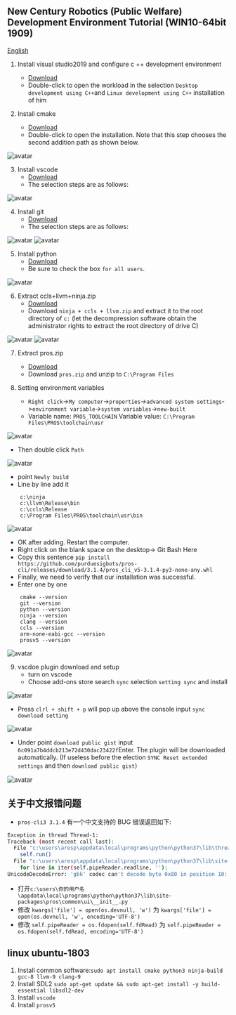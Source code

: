 ## New Century Robotics (Public Welfare) Development Environment Tutorial (WIN10-64bit 1909)

[English](./readme_en.md)

1. Install visual studio2019 and configure c ++ development environment

   - [Download](https://github.com/3038922/new_century_robotics/releases/download/v1.0/vs_community__1171082560.1567069112.exe)
   - Double-click to open the workload in the selection `Desktop development using C++`and `Linux development using C++` installation of him

2. Install cmake
   - [Download](https://github.com/3038922/new_century_robotics/releases/download/v1.0/cmake-3.16.2-win64-x64.msi)
   - Double-click to open the installation. Note that this step chooses the second addition path as shown below.

![avatar](./pic/1.cmake.jpg)

3. Install vscode
   - [Download](https://github.com/3038922/new_century_robotics/releases/download/v1.0/VSCodeUserSetup-x64-1.41.1.exe)
   - The selection steps are as follows:

![avatar](./pic/2.vscode.jpg)

4. Install git
   - [Download](https://github.com/3038922/new_century_robotics/releases/download/v1.0/Git-2.24.1.2-64-bit.exe)
   - The selection steps are as follows:

![avatar](./pic/3.git-1.jpg)
![avatar](./pic/3.git-2.jpg)

5. Install python
   - [Download](https://github.com/3038922/new_century_robotics/releases/download/v1.0/python-3.8.1-amd64.exe)
   - Be sure to check the box `for all users`.

![avatar](./pic/4.python.jpg)

6. Extract ccls+llvm+ninja.zip
   - [Download](https://github.com/3038922/new_century_robotics/releases/download/v1.0/ninja+ccls+llvm.zip)
   - Download `ninja + ccls + llvm.zip` and extract it to the root directory of `c:` (let the decompression software obtain the administrator rights to extract the root directory of drive C)

![avatar](./pic/5.ccls+llvm+ninja-1.jpg)
![avatar](./pic/5.ccls+llvm+ninja-2.jpg)

7. Extract pros.zip

   - [Download](https://github.com/3038922/new_century_robotics/releases/download/v1.0/PROS.zip)
   - Download `pros.zip` and unzip to `C:\Program Files`

8. Setting environment variables
   - `Right click`->`My computer`->`properties`->`advanced system settings`->`environment variable`->`system variables`->`new-built`
   - Variable name: `PROS_TOOLCHAIN` Variable value: `C:\Program Files\PROS\toolchain\usr`

![avatar](./pic/7.环境变量-1.jpg)

- Then double click `Path`

![avatar](./pic/7.环境变量-2.jpg)

- point `Newly build`
- Line by line add it

```
    c:\ninja
    c:\llvm\Release\bin
    c:\ccls\Release
    c:\Program Files\PROS\toolchain\usr\bin
```

![avatar](./pic/7.环境变量-3.jpg)

- OK after adding. Restart the computer.
- Right click on the blank space on the desktop-> Git Bash Here
- Copy this sentence `pip install https://github.com/purduesigbots/pros-cli/releases/download/3.1.4/pros_cli_v5-3.1.4-py3-none-any.whl`
- Finally, we need to verify that our installation was successful.
- Enter one by one

```
    cmake --version
    git --version
    python --version
    ninja --version
    clang --version
    ccls --version
    arm-none-eabi-gcc --version
    prosv5 --version
```

![avatar](./pic/7.环境变量-4.jpg)

9. vscdoe plugin download and setup
   - turn on vscode
   - Choose add-ons store search `sync` selection `setting sync` and install

![avatar](./pic/8.vscode-1.jpg)

- Press `clrl + shift + p` will pop up above the console input `sync download setting`

![avatar](./pic/8.vscode-2.jpg)

- Under point `download public gist` input `6c091a7b4ddcb213e72d430dac23422f`Enter. The plugin will be downloaded automatically. (If useless before the election `SYNC Reset extended settings` and then `download public gist`）

![avatar](./pic/8.vscode-3.jpg)

## 关于中文报错问题

- `pros-cli3 3.1.4` 有一个中文支持的 BUG 错误返回如下:

```sh
Exception in thread Thread-1:
Traceback (most recent call last):
  File "c:\users\aresp\appdata\local\programs\python\python37\lib\threading.py", line 917, in _bootstrap_inner
    self.run()
  File "c:\users\aresp\appdata\local\programs\python\python37\lib\site-packages\pros\common\ui\__init__.py", line 180, in run
    for line in iter(self.pipeReader.readline, ''):
UnicodeDecodeError: 'gbk' codec can't decode byte 0x80 in position 10: illegal multibyte sequence
```

- 打开`c:\users\你的用户名\appdata\local\programs\python\python37\lib\site-packages\pros\common\ui\__init__.py`
- 修改 `kwargs['file'] = open(os.devnull, 'w')` 为 `kwargs['file'] = open(os.devnull, 'w', encoding='UTF-8')`
- 修改 `self.pipeReader = os.fdopen(self.fdRead)` 为 `self.pipeReader = os.fdopen(self.fdRead, encoding='UTF-8')`

## linux ubuntu-1803

1. Install common software:`sudo apt install cmake python3 ninja-build gcc-8 llvm-9 clang-9`
2. Install SDL2 `sudo apt-get update && sudo apt-get install -y build-essential libsdl2-dev`
3. Install `vscode`
4. Install `prosv5`
